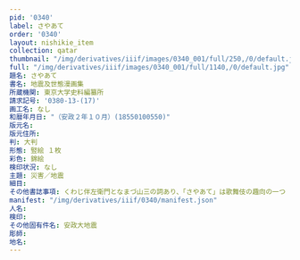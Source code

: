 ```yaml
---
pid: '0340'
label: さやあて
order: '0340'
layout: nishikie_item
collection: qatar
thumbnail: "/img/derivatives/iiif/images/0340_001/full/250,/0/default.jpg"
full: "/img/derivatives/iiif/images/0340_001/full/1140,/0/default.jpg"
題名: さやあて
書名: 地震及世態漫画集
所蔵機関: 東京大学史料編纂所
請求記号: '0380-13-(17)'
画工名: なし
和暦年月日: "（安政２年１０月）(18550100550)"
版元名: 
版元住所: 
判: 大判
形態: 竪絵 １枚
彩色: 錦絵
検印状況: なし
主題: 災害／地震
細目: 
その他書誌事項: くわじ伴左衛門となまづ山三の詞あり、「さやあて」は歌舞伎の趣向の一つ
manifest: "/img/derivatives/iiif/0340/manifest.json"
人名: 
検印: 
その他固有件名: 安政大地震
彫師: 
地名: 
---
```

